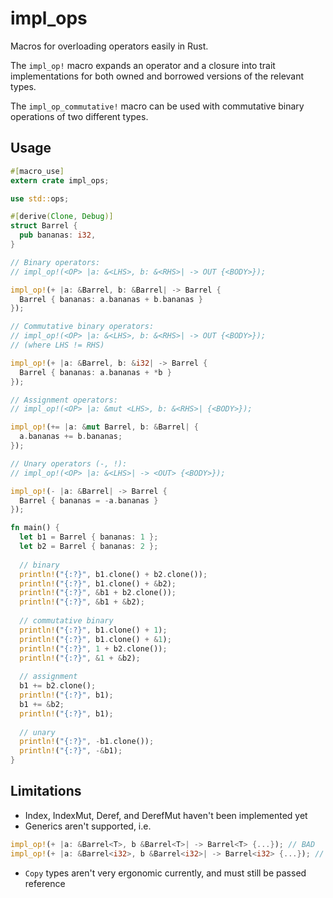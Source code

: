 # impl_ops
Macros for overloading operators easily in Rust.

The ```impl_op!``` macro expands an operator and a closure into trait implementations for both owned and borrowed 
versions of the relevant types.

The ```impl_op_commutative!``` macro can be used with commutative binary operations of two different types. 

## Usage
```rust
#[macro_use]
extern crate impl_ops;

use std::ops;

#[derive(Clone, Debug)]
struct Barrel {
  pub bananas: i32,
}

// Binary operators:
// impl_op!(<OP> |a: &<LHS>, b: &<RHS>| -> OUT {<BODY>});

impl_op!(+ |a: &Barrel, b: &Barrel| -> Barrel { 
  Barrel { bananas: a.bananas + b.bananas }
});

// Commutative binary operators:
// impl_op!(<OP> |a: &<LHS>, b: &<RHS>| -> OUT {<BODY>});
// (where LHS != RHS)

impl_op!(+ |a: &Barrel, b: &i32| -> Barrel { 
  Barrel { bananas: a.bananas + *b }
});

// Assignment operators:
// impl_op!(<OP> |a: &mut <LHS>, b: &<RHS>| {<BODY>});

impl_op!(+= |a: &mut Barrel, b: &Barrel| { 
  a.bananas += b.bananas;
});

// Unary operators (-, !):
// impl_op!(<OP> |a: &<LHS>| -> <OUT> {<BODY>});

impl_op!(- |a: &Barrel| -> Barrel { 
  Barrel { bananas = -a.bananas }
});

fn main() {
  let b1 = Barrel { bananas: 1 };
  let b2 = Barrel { bananas: 2 };
  
  // binary
  println!("{:?}", b1.clone() + b2.clone());
  println!("{:?}", b1.clone() + &b2);
  println!("{:?}", &b1 + b2.clone());
  println!("{:?}", &b1 + &b2);
  
  // commutative binary
  println!("{:?}", b1.clone() + 1);
  println!("{:?}", b1.clone() + &1);
  println!("{:?}", 1 + b2.clone());
  println!("{:?}", &1 + &b2);
  
  // assignment
  b1 += b2.clone();
  println!("{:?}", b1);
  b1 += &b2;
  println!("{:?}", b1);
  
  // unary
  println!("{:?}", -b1.clone());
  println!("{:?}", -&b1);
}
```

## Limitations
- Index, IndexMut, Deref, and DerefMut haven't been implemented yet
- Generics aren't supported, i.e.
```rust
impl_op!(+ |a: &Barrel<T>, b &Barrel<T>| -> Barrel<T> {...}); // BAD
impl_op!(+ |a: &Barrel<i32>, b &Barrel<i32>| -> Barrel<i32> {...}); // GOOD
```
- ```Copy``` types aren't very ergonomic currently, and must still be passed reference
